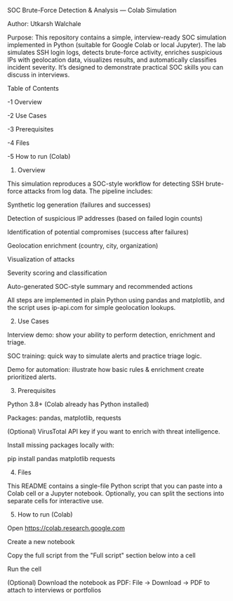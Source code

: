 SOC Brute-Force Detection & Analysis — Colab Simulation

Author: Utkarsh Walchale

Purpose: This repository contains a simple, interview-ready SOC simulation implemented in Python (suitable for Google Colab or local Jupyter). The lab simulates SSH login logs, detects brute-force activity, enriches suspicious IPs with geolocation data, visualizes results, and automatically classifies incident severity. It’s designed to demonstrate practical SOC skills you can discuss in interviews.

Table of Contents

-1 Overview

-2 Use Cases

-3 Prerequisites

-4 Files

-5 How to run (Colab)




1. Overview

This simulation reproduces a SOC-style workflow for detecting SSH brute-force attacks from log data. The pipeline includes:

Synthetic log generation (failures and successes)

Detection of suspicious IP addresses (based on failed login counts)

Identification of potential compromises (success after failures)

Geolocation enrichment (country, city, organization)

Visualization of attacks

Severity scoring and classification

Auto-generated SOC-style summary and recommended actions

All steps are implemented in plain Python using pandas and matplotlib, and the script uses ip-api.com for simple geolocation lookups.


2. Use Cases

Interview demo: show your ability to perform detection, enrichment and triage.

SOC training: quick way to simulate alerts and practice triage logic.

Demo for automation: illustrate how basic rules & enrichment create prioritized alerts.


3. Prerequisites

Python 3.8+ (Colab already has Python installed)

Packages: pandas, matplotlib, requests

(Optional) VirusTotal API key if you want to enrich with threat intelligence.

Install missing packages locally with:

pip install pandas matplotlib requests


4. Files

This README contains a single-file Python script that you can paste into a Colab cell or a Jupyter notebook. Optionally, you can split the sections into separate cells for interactive use.


5. How to run (Colab)

Open https://colab.research.google.com

Create a new notebook

Copy the full script from the "Full script" section below into a cell

Run the cell

(Optional) Download the notebook as PDF: File -> Download -> PDF to attach to interviews or portfolios
